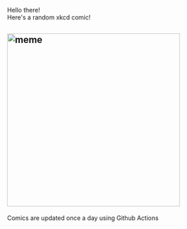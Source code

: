Hello there! <br>Here's a random xkcd comic!<br>
## <img src="https://imgs.xkcd.com/comics/ui_change.png" alt="meme" width="400"/><br>
Comics are updated once a day using Github Actions